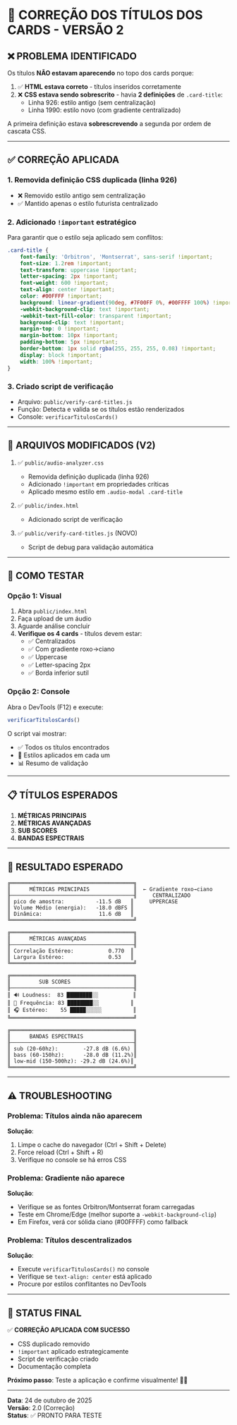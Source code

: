 # 🔧 CORREÇÃO DOS TÍTULOS DOS CARDS - VERSÃO 2

## ❌ PROBLEMA IDENTIFICADO

Os títulos **NÃO estavam aparecendo** no topo dos cards porque:

1. ✅ **HTML estava correto** - títulos inseridos corretamente
2. ❌ **CSS estava sendo sobrescrito** - havia **2 definições** de `.card-title`:
   - Linha 926: estilo antigo (sem centralização)
   - Linha 1990: estilo novo (com gradiente centralizado)

A primeira definição estava **sobrescrevendo** a segunda por ordem de cascata CSS.

---

## ✅ CORREÇÃO APLICADA

### 1. **Removida definição CSS duplicada** (linha 926)
- ❌ Removido estilo antigo sem centralização
- ✅ Mantido apenas o estilo futurista centralizado

### 2. **Adicionado `!important` estratégico**
Para garantir que o estilo seja aplicado sem conflitos:

```css
.card-title {
    font-family: 'Orbitron', 'Montserrat', sans-serif !important;
    font-size: 1.2rem !important;
    text-transform: uppercase !important;
    letter-spacing: 2px !important;
    font-weight: 600 !important;
    text-align: center !important;
    color: #00FFFF !important;
    background: linear-gradient(90deg, #7F00FF 0%, #00FFFF 100%) !important;
    -webkit-background-clip: text !important;
    -webkit-text-fill-color: transparent !important;
    background-clip: text !important;
    margin-top: 0 !important;
    margin-bottom: 10px !important;
    padding-bottom: 5px !important;
    border-bottom: 1px solid rgba(255, 255, 255, 0.08) !important;
    display: block !important;
    width: 100% !important;
}
```

### 3. **Criado script de verificação**
- Arquivo: `public/verify-card-titles.js`
- Função: Detecta e valida se os títulos estão renderizados
- Console: `verificarTitulosCards()`

---

## 📝 ARQUIVOS MODIFICADOS (V2)

1. ✅ `public/audio-analyzer.css`
   - Removida definição duplicada (linha 926)
   - Adicionado `!important` em propriedades críticas
   - Aplicado mesmo estilo em `.audio-modal .card-title`

2. ✅ `public/index.html`
   - Adicionado script de verificação

3. ✅ `public/verify-card-titles.js` (NOVO)
   - Script de debug para validação automática

---

## 🧪 COMO TESTAR

### Opção 1: Visual
1. Abra `public/index.html`
2. Faça upload de um áudio
3. Aguarde análise concluir
4. **Verifique os 4 cards** - títulos devem estar:
   - ✅ Centralizados
   - ✅ Com gradiente roxo→ciano
   - ✅ Uppercase
   - ✅ Letter-spacing 2px
   - ✅ Borda inferior sutil

### Opção 2: Console
Abra o DevTools (F12) e execute:
```javascript
verificarTitulosCards()
```

O script vai mostrar:
- ✅ Todos os títulos encontrados
- 🎨 Estilos aplicados em cada um
- 📊 Resumo de validação

---

## 📋 TÍTULOS ESPERADOS

1. **MÉTRICAS PRINCIPAIS**
2. **MÉTRICAS AVANÇADAS**
3. **SUB SCORES**
4. **BANDAS ESPECTRAIS**

---

## 🎯 RESULTADO ESPERADO

```
╔═══════════════════════════════════════╗
║      MÉTRICAS PRINCIPAIS              ║  ← Gradiente roxo→ciano
╟───────────────────────────────────────╢     CENTRALIZADO
║ pico de amostra:          -11.5 dB   ║     UPPERCASE
║ Volume Médio (energia):   -18.0 dBFS ║
║ Dinâmica:                  11.6 dB   ║
╚═══════════════════════════════════════╝

╔═══════════════════════════════════════╗
║      MÉTRICAS AVANÇADAS               ║
╟───────────────────────────────────────╢
║ Correlação Estéreo:           0.770  ║
║ Largura Estéreo:              0.53   ║
╚═══════════════════════════════════════╝

╔═══════════════════════════════════════╗
║         SUB SCORES                    ║
╟───────────────────────────────────────╢
║ 🔊 Loudness:  83 ████████░░           ║
║ 🎵 Frequência: 83 ████████░░          ║
║ 🎧 Estéreo:    55 █████░░░░░          ║
╚═══════════════════════════════════════╝

╔═══════════════════════════════════════╗
║      BANDAS ESPECTRAIS                ║
╟───────────────────────────────────────╢
║ sub (20-60hz):        -27.8 dB (6.6%) ║
║ bass (60-150hz):      -28.0 dB (11.2%)║
║ low-mid (150-500hz): -29.2 dB (24.6%)║
╚═══════════════════════════════════════╝
```

---

## ⚠️ TROUBLESHOOTING

### Problema: Títulos ainda não aparecem
**Solução**:
1. Limpe o cache do navegador (Ctrl + Shift + Delete)
2. Force reload (Ctrl + Shift + R)
3. Verifique no console se há erros CSS

### Problema: Gradiente não aparece
**Solução**:
- Verifique se as fontes Orbitron/Montserrat foram carregadas
- Teste em Chrome/Edge (melhor suporte a `-webkit-background-clip`)
- Em Firefox, verá cor sólida ciano (#00FFFF) como fallback

### Problema: Títulos descentralizados
**Solução**:
- Execute `verificarTitulosCards()` no console
- Verifique se `text-align: center` está aplicado
- Procure por estilos conflitantes no DevTools

---

## 🚀 STATUS FINAL

✅ **CORREÇÃO APLICADA COM SUCESSO**
- CSS duplicado removido
- `!important` aplicado estrategicamente
- Script de verificação criado
- Documentação completa

**Próximo passo**: Teste a aplicação e confirme visualmente! 🎵✨

---

**Data**: 24 de outubro de 2025  
**Versão**: 2.0 (Correção)  
**Status**: ✅ PRONTO PARA TESTE
